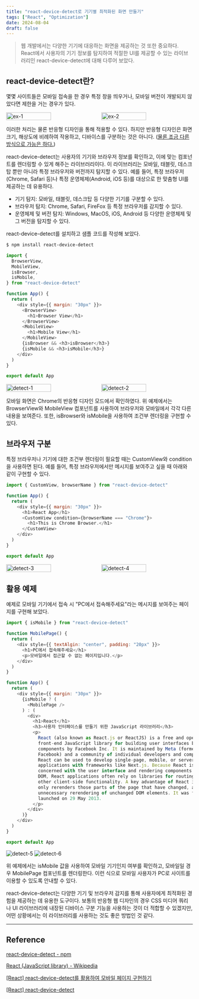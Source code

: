 ```yaml
---
title: "react-device-detect로 기기별 최적화된 화면 만들기"
tags: ["React", "Optimization"]
date: 2024-08-04
draft: false
---
```


> 웹 개발에서는 다양한 기기에 대응하는 화면을 제공하는 것 또한 중요하다. React에서 사용자의 기기 정보를 탐지하여 적절한 UI를 제공할 수 있는 라이브러리인 react-device-detect에 대해 다루어 보았다.

## react-device-detect란?

몇몇 사이트들은 모바일 접속을 한 경우 특정 창을 띄우거나, 모바일 버전이 개발되지 않았다면 제한을 거는 경우가 있다.

<div style="display: flex; justify-content: space-between;">
    <img alt="ex-1" src="https://raw.githubusercontent.com/yhuj79/blog-assets/main/240804/ex-1.png" width="49%">
    <img alt="ex-2" src="https://raw.githubusercontent.com/yhuj79/blog-assets/main/240804/ex-2.png" width="49%">
</div>

이러한 처리는 물론 반응형 디자인을 통해 적용할 수 있다. 하지만 반응형 디자인은 화면 크기, 해상도에 비례하여 작용하고, 디바이스를 구분하는 것은 아니다. ([물론 조금 다른 방식으로 가능은 하다.](https://mong-blog.tistory.com/entry/CSS-PC%EC%99%80-Mobile%EC%9D%84-%EA%B5%AC%EB%B6%84%ED%95%98%EB%8A%94-2%EA%B0%80%EC%A7%80-%EB%B0%A9%EB%B2%95))

react-device-detect는 사용자의 기기와 브라우저 정보를 확인하고, 이에 맞는 컴포넌트를 렌더링할 수 있게 해주는 라이브러리이다. 이 라이브러리는 모바일, 태블릿, 데스크탑 뿐만 아니라 특정 브라우저와 버전까지 탐지할 수 있다. 예를 들어, 특정 브라우저(Chrome, Safari 등)나 특정 운영체제(Android, iOS 등)를 대상으로 한 맞춤형 UI를 제공하는 데 유용하다.

- 기기 탐지: 모바일, 태블릿, 데스크탑 등 다양한 기기를 구분할 수 있다.
- 브라우저 탐지: Chrome, Safari, FireFox 등 특정 브라우저를 감지할 수 있다.
- 운영체제 및 버전 탐지: Windows, MacOS, iOS, Android 등 다양한 운영체제 및 그 버전을 탐지할 수 있다.

react-device-detect를 설치하고 샘플 코드를 작성해 보았다.

```bash
$ npm install react-device-detect
```

```javascript
import {
  BrowserView,
  MobileView,
  isBrowser,
  isMobile,
} from "react-device-detect"

function App() {
  return (
    <div style={{ margin: "30px" }}>
      <BrowserView>
        <h1>Browser View</h1>
      </BrowserView>
      <MobileView>
        <h1>Mobile View</h1>
      </MobileView>
      {isBrowser && <h3>isBrowser</h3>}
      {isMobile && <h3>isMobile</h3>}
    </div>
  )
}

export default App
```

<div style="display: flex; justify-content: space-between;">
    <img alt="detect-1" src="https://raw.githubusercontent.com/yhuj79/blog-assets/main/240804/detect-1.png" width="49%">
    <img alt="detect-2" src="https://raw.githubusercontent.com/yhuj79/blog-assets/main/240804/detect-2.png" width="49%">
</div>

모바일 화면은 Chrome의 반응형 디자인 모드에서 확인하였다. 위 예제에서는 BrowserView와 MobileView 컴포넌트를 사용하여 브라우저와 모바일에서 각각 다른 내용을 보여준다. 또한, isBrowser와 isMobile을 사용하여 조건부 렌더링을 구현할 수 있다.

## 브라우저 구분

특정 브라우저나 기기에 대한 조건부 렌더링이 필요할 때는 CustomView와 condition을 사용하면 된다. 예를 들어, 특정 브라우저에서만 메시지를 보여주고 싶을 때 아래와 같이 구현할 수 있다.

```javascript
import { CustomView, browserName } from "react-device-detect"

function App() {
  return (
    <div style={{ margin: "30px" }}>
      <h1>React App</h1>
      <CustomView condition={browserName === "Chrome"}>
        <h1>This is Chrome Browser.</h1>
      </CustomView>
    </div>
  )
}

export default App
```

<div style="display: flex; justify-content: space-between;">
    <img alt="detect-3" src="https://raw.githubusercontent.com/yhuj79/blog-assets/main/240804/detect-3.png" width="49%">
    <img alt="detect-4" src="https://raw.githubusercontent.com/yhuj79/blog-assets/main/240804/detect-4.png" width="49%">
</div>

## 활용 예제

예제로 모바일 기기에서 접속 시 "PC에서 접속해주세요"라는 메시지를 보여주는 페이지를 구현해 보았다.

```javascript
import { isMobile } from "react-device-detect"

function MobilePage() {
  return (
    <div style={{ textAlgin: "center", padding: "20px" }}>
      <h1>PC에서 접속해주세요</h1>
      <p>모바일에서 접근할 수 없는 페이지입니다.</p>
    </div>
  )
}

function App() {
  return (
    <div style={{ margin: "30px" }}>
      {isMobile ? (
        <MobilePage />
      ) : (
        <div>
          <h1>React</h1>
          <h3>사용자 인터페이스를 만들기 위한 JavaScript 라이브러리</h3>
          <p>
            React (also known as React.js or ReactJS) is a free and open-source
            front-end JavaScript library for building user interfaces based on
            components by Facebook Inc. It is maintained by Meta (formerly
            Facebook) and a community of individual developers and companies.
            React can be used to develop single-page, mobile, or server-rendered
            applications with frameworks like Next.js. Because React is only
            concerned with the user interface and rendering components to the
            DOM, React applications often rely on libraries for routing and
            other client-side functionality. A key advantage of React is that it
            only rerenders those parts of the page that have changed, avoiding
            unnecessary rerendering of unchanged DOM elements. It was first
            launched on 29 May 2013.
          </p>
        </div>
      )}
    </div>
  )
}

export default App
```

<img alt="detect-5" src="https://raw.githubusercontent.com/yhuj79/blog-assets/main/240804/detect-5.png">
<img alt="detect-6" src="https://raw.githubusercontent.com/yhuj79/blog-assets/main/240804/detect-6.png">

위 예제에서는 isMobile 값을 사용하여 모바일 기기인지 여부를 확인하고, 모바일일 경우 MobilePage 컴포넌트를 렌더링한다. 이런 식으로 모바일 사용자가 PC로 사이트를 이용할 수 있도록 안내할 수 있다.

react-device-detect는 다양한 기기 및 브라우저 감지를 통해 사용자에게 최적화된 경험을 제공하는 데 유용한 도구이다. 보통의 반응형 웹 디자인의 경우 CSS 미디어 쿼리나 UI 라이브러리에 내장된 디바이스 구분 기능을 사용하는 것이 더 적합할 수 있겠지만, 어떤 상황에서는 이 라이브러리를 사용하는 것도 좋은 방법인 것 같다.

---

## Reference

[react-device-detect - npm](https://www.npmjs.com/package/react-device-detect)

[React (JavaScript library) - Wikipedia](<https://en.wikipedia.org/wiki/React_(JavaScript_library)>)

[[React] react-device-detect를 활용하여 모바일 페이지 구현하기](https://velog.io/@chaerin00/React-react-device-detect%EB%A5%BC-%ED%99%9C%EC%9A%A9%ED%95%98%EC%97%AC-%EB%AA%A8%EB%B0%94%EC%9D%BC-%ED%8E%98%EC%9D%B4%EC%A7%80-%EA%B5%AC%ED%98%84%ED%95%98%EA%B8%B0)

[[React] react-device-detect](https://gofo-coding.tistory.com/entry/Reactjs-react-device-detect)
